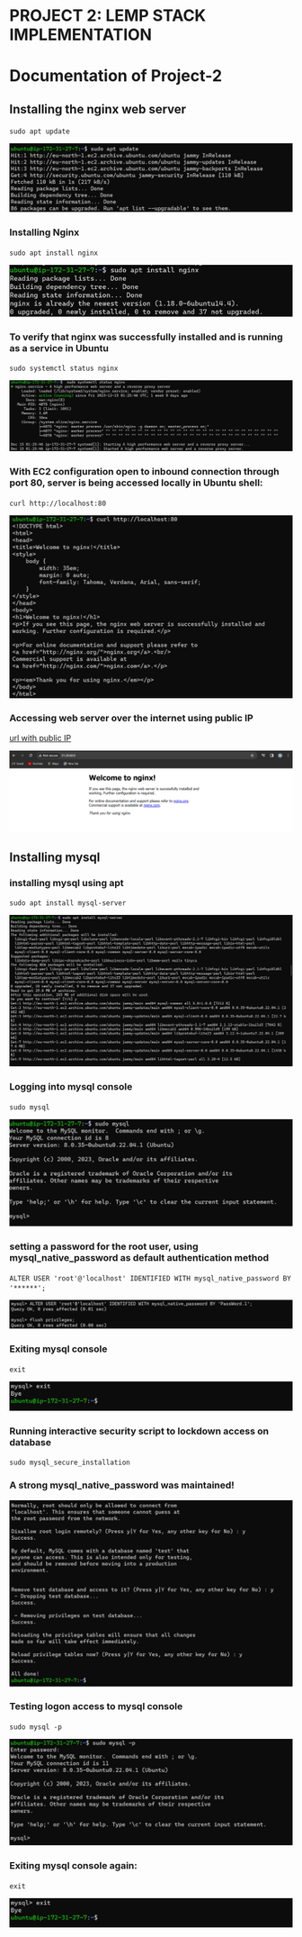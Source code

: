 # PROJECT 2: LEMP STACK IMPLEMENTATION

# Documentation of Project-2

## Installing the nginx web server

`sudo apt update`

![updating server package index](./Images/sudo-apt-update.png)

### Installing Nginx

`sudo apt install nginx`

![installation of nginx](./Images/install-nginx.png)

### To verify that nginx was successfully installed and is running as a service in Ubuntu

`sudo systemctl status nginx`

![nginx status](./Images/status-nginx.png)

### With EC2 configuration open to inbound connection through port 80, server is being accessed locally in Ubuntu shell:

`curl http://localhost:80`

![accessing server locally](./Images/curl-localhost.png)

### Accessing web server over the internet using public IP

[url with public IP](http://51.20.60.0)

![accessing server over the internet in HTML](./Images/welcome-to-nginx.png)


## Installing mysql

### installing mysql using apt

`sudo apt install mysql-server`

![installing mysql](./Images/installing-mysql.png)

### Logging into mysql console

`sudo mysql`

![mysql console](./Images/mysql-console.png)

### setting a password for the root user, using mysql_native_password as default authentication method

`ALTER USER 'root'@'localhost' IDENTIFIED WITH mysql_native_password BY '******';`

![mysql native password](./images/sql-password.png)

### Exiting mysql console

`exit`

![exiting mysql shell](./images/mysql-exit.png)

### Running interactive security script to lockdown access on database

`sudo mysql_secure_installation`

### A strong mysql_native_password was maintained!

![mysql native passsword](./images/secure-installation.png)

### Testing logon access to mysql console

`sudo mysql -p`

![logon successful](./images/mysql-logon.png)

### Exiting mysql console again:

`exit`

![exiting mysql shell](./images/mysql-exit.png)



